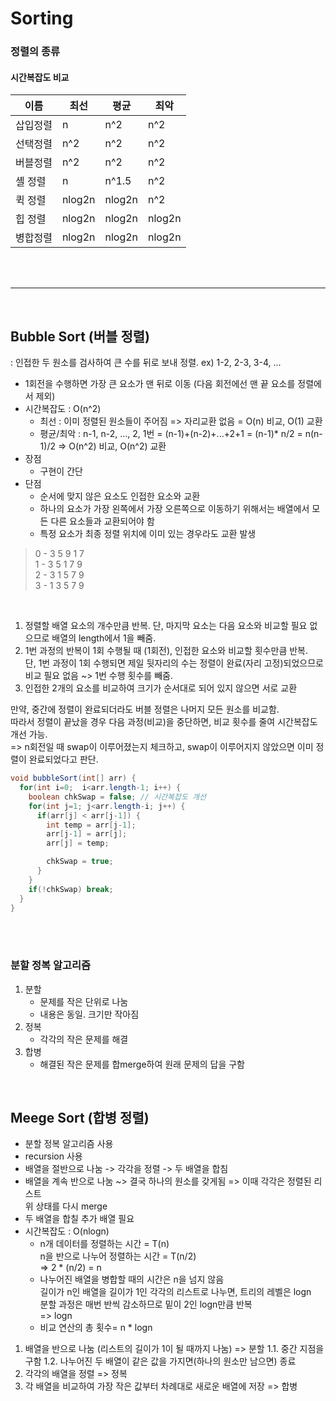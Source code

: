 Sorting
=========

### 정렬의 종류

#### 시간복잡도 비교
|이름|최선|평균|최악|
|----|----|----|----|
|삽입정렬|n|n^2|n^2|
|선택정렬|n^2|n^2|n^2|
|버블정렬|n^2|n^2|n^2|
|셸 정렬|n|n^1.5|n^2|
|퀵 정렬|nlog2n|nlog2n|n^2|
|힙 정렬|nlog2n|nlog2n|nlog2n|
|병합정렬|nlog2n|nlog2n|nlog2n|

<br/><br/>

---

<br/>

## Bubble Sort (버블 정렬)
: 인접한 두 원소를 검사하여 큰 수를 뒤로 보내 정렬. ex) 1-2, 2-3, 3-4, ...
* 1회전을 수행하면 가장 큰 요소가 맨 뒤로 이동 (다음 회전에선 맨 끝 요소를 정렬에서 제외)
* 시간복잡도 : O(n^2)
  + 최선 : 이미 정렬된 원소들이 주어짐 => 자리교환 없음 = O(n) 비교, O(1) 교환
  + 평균/최악 : n-1, n-2, ..., 2, 1번 = (n-1)+(n-2)+...+2+1 = (n-1)* n/2 = n(n-1)/2 => O(n^2) 비교, O(n^2) 교환
* 장점
  + 구현이 간단
* 단점
  + 순서에 맞지 않은 요소도 인접한 요소와 교환
  + 하나의 요소가 가장 왼쪽에서 가장 오른쪽으로 이동하기 위해서는 배열에서 모든 다른 요소들과 교환되어야 함
  + 특정 요소가 최종 정렬 위치에 이미 있는 경우라도 교환 발생

> 0 - 3 5 9 1 7 <br/>
> 1 - 3 5 1 7 9 <br/>
> 2 - 3 1 5 7 9 <br/>
> 3 - 1 3 5 7 9 <br/>

<br/>

1. 정렬할 배열 요소의 개수만큼 반복. 단, 마지막 요소는 다음 요소와 비교할 필요 없으므로 배열의 length에서 1을 빼줌.
2. 1번 과정의 반복이 1회 수행될 때 (1회전), 인접한 요소와 비교할 횟수만큼 반복. <br/>
   단, 1번 과정이 1회 수행되면 제일 뒷자리의 수는 정렬이 완료(자리 고정)되었으므로 비교 필요 없음 ~> 1번 수행 횟수를 빼줌.
3. 인접한 2개의 요소를 비교하여 크기가 순서대로 되어 있지 않으면 서로 교환

만약, 중간에 정렬이 완료되더라도 버블 정렬은 나머지 모든 원소를 비교함. <br/>
따라서 정렬이 끝났을 경우 다음 과정(비교)을 중단하면, 비교 횟수를 줄여 시간복잡도 개선 가능. <br/>
=> n회전일 때 swap이 이루어졌는지 체크하고, swap이 이루어지지 않았으면 이미 정렬이 완료되었다고 판단. <br/>

``` java
void bubbleSort(int[] arr) {
  for(int i=0;  i<arr.length-1; i++) {
    boolean chkSwap = false; // 시간복잡도 개선
    for(int j=1; j<arr.length-i; j++) {
      if(arr[j] < arr[j-1]) {
        int temp = arr[j-1];
        arr[j-1] = arr[j];
        arr[j] = temp;

        chkSwap = true;
      }
    }
    if(!chkSwap) break;
  }
}
```

<br/><br/>

### 분할 정복 알고리즘
1. 분할
   + 문제를 작은 단위로 나눔
   + 내용은 동일. 크기만 작아짐
2. 정복
   + 각각의 작은 문제를 해결
3. 합병
   + 해결된 작은 문제를 합merge하여 원래 문제의 답을 구함

<br/>

## Meege Sort (합병 정렬)

* 분할 정복 알고리즘 사용
* recursion 사용
* 배열을 절반으로 나눔 -> 각각을 정렬 -> 두 배열을 합침
* 배열을 계속 반으로 나눔 ~> 결국 하나의 원소를 갖게됨 => 이때 각각은 정렬된 리스트 <br/>
  위 상태를 다시 merge
* 두 배열을 합칠 추가 배열 필요
* 시간복잡도 : O(nlogn)
  + n개 데이터를 정렬하는 시간 = T(n) <br/>
    n을 반으로 나누어 정렬하는 시간 = T(n/2) <br/>
    => 2 * (n/2) = n
  + 나누어진 배열을 병합할 때의 시간은 n을 넘지 않음 <br/>
    길이가 n인 배열을 길이가 1인 각각의 리스트로 나누면, 트리의 레벨은 logn <br/>
    분할 과정은 매번 반씩 감소하므로 밑이 2인 logn만큼 반복 <br/>
    => logn
  + 비교 연산의 총 횟수= n * logn

1. 배열을 반으로 나눔 (리스트의 길이가 1이 될 때까지 나눔) => 분할
  1.1. 중간 지점을 구함
  1.2. 나누어진 두 배열이 같은 값을 가지면(하나의 원소만 남으면) 종료
2. 각각의 배열을 정렬 => 정복
3. 각 배열을 비교하여 가장 작은 값부터 차례대로 새로운 배열에 저장 => 합병

